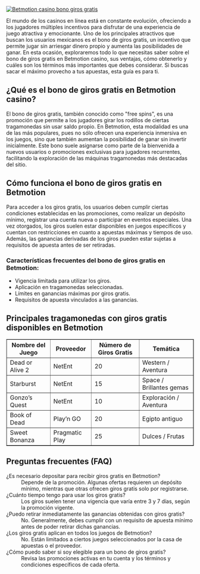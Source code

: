 [![Betmotion casino bono giros gratis](https://123-caf.pages.dev/gitsignup.png)](https://vrmoo.ru/Bt82HjjY)

<p>El mundo de los casinos en línea está en constante evolución, ofreciendo a los jugadores múltiples incentivos para disfrutar de una experiencia de juego atractiva y emocionante. Uno de los principales atractivos que buscan los usuarios mexicanos es el bono de giros gratis, un incentivo que permite jugar sin arriesgar dinero propio y aumenta las posibilidades de ganar. En esta ocasión, exploraremos todo lo que necesitas saber sobre el bono de giros gratis en Betmotion casino, sus ventajas, cómo obtenerlo y cuáles son los términos más importantes que debes considerar. Si buscas sacar el máximo provecho a tus apuestas, esta guía es para ti.</p>  <h2>¿Qué es el bono de giros gratis en Betmotion casino?</h2> <p>El bono de giros gratis, también conocido como "free spins", es una promoción que permite a los jugadores girar los rodillos de ciertas tragamonedas sin usar saldo propio. En Betmotion, esta modalidad es una de las más populares, pues no sólo ofrecen una experiencia inmersiva en los juegos, sino que también aumentan la posibilidad de ganar sin invertir inicialmente. Este bono suele asignarse como parte de la bienvenida a nuevos usuarios o promociones exclusivas para jugadores recurrentes, facilitando la exploración de las máquinas tragamonedas más destacadas del sitio.</p>  <h2>Cómo funciona el bono de giros gratis en Betmotion</h2> <p>Para acceder a los giros gratis, los usuarios deben cumplir ciertas condiciones establecidas en las promociones, como realizar un depósito mínimo, registrar una cuenta nueva o participar en eventos especiales. Una vez otorgados, los giros suelen estar disponibles en juegos específicos y cuentan con restricciones en cuanto a apuestas máximas y tiempos de uso. Además, las ganancias derivadas de los giros pueden estar sujetas a requisitos de apuesta antes de ser retiradas.</p>  <h3>Características frecuentes del bono de giros gratis en Betmotion:</h3> <ul> <li>Vigencia limitada para utilizar los giros.</li> <li>Aplicación en tragamonedas seleccionadas.</li> <li>Límites en ganancias máximas por giros gratis.</li> <li>Requisitos de apuesta vinculados a las ganancias.</li> </ul>  <h2>Principales tragamonedas con giros gratis disponibles en Betmotion</h2> <table border="1" cellpadding="6" cellspacing="0"> <thead> <tr> <th>Nombre del Juego</th> <th>Proveedor</th> <th>Número de Giros Gratis</th> <th>Temática</th> </tr> </thead> <tbody> <tr> <td>Dead or Alive 2</td> <td>NetEnt</td> <td>20</td> <td>Western / Aventura</td> </tr> <tr> <td>Starburst</td> <td>NetEnt</td> <td>15</td> <td>Space / Brillantes gemas</td> </tr> <tr> <td>Gonzo’s Quest</td> <td>NetEnt</td> <td>10</td> <td>Exploración / Aventura</td> </tr> <tr> <td>Book of Dead</td> <td>Play’n GO</td> <td>20</td> <td>Egipto antiguo</td> </tr> <tr> <td>Sweet Bonanza</td> <td>Pragmatic Play</td> <td>25</td> <td>Dulces / Frutas</td> </tr> </tbody> </table>  <h2>Preguntas frecuentes (FAQ)</h2> <dl> <dt>¿Es necesario depositar para recibir giros gratis en Betmotion?</dt> <dd>Depende de la promoción. Algunas ofertas requieren un depósito mínimo, mientras que otras ofrecen giros gratis solo por registrarse.</dd>  <dt>¿Cuánto tiempo tengo para usar los giros gratis?</dt> <dd>Los giros suelen tener una vigencia que varía entre 3 y 7 días, según la promoción vigente.</dd>  <dt>¿Puedo retirar inmediatamente las ganancias obtenidas con giros gratis?</dt> <dd>No. Generalmente, debes cumplir con un requisito de apuesta mínimo antes de poder retirar dichas ganancias.</dd>  <dt>¿Los giros gratis aplican en todos los juegos de Betmotion?</dt> <dd>No. Están limitados a ciertos juegos seleccionados por la casa de apuestas o el proveedor.</dd>  <dt>¿Cómo puedo saber si soy elegible para un bono de giros gratis?</dt> <dd>Revisa las promociones activas en tu cuenta y los términos y condiciones específicos de cada oferta.</dd> </dl>